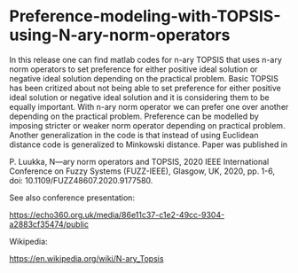 # Preference-modeling-with-TOPSIS-using-N-ary-norm-operators
 In this release one can find matlab codes for n-ary TOPSIS
 that uses n-ary norm operators to set preference for either positive
 ideal solution or negative ideal solution depending on the practical
 problem. Basic TOPSIS has been critized about not being able to set
 preference for either positive ideal solution or negative ideal solution
 and it is considering them to be equally important. With n-ary norm operator
 we can prefer one over another depending on the practical problem. 
 Preference can be modelled by imposing stricter or weaker norm operator 
 depending on practical problem. Another generalization in the code is that
 instead of using Euclidean distance code is generalized to Minkowski distance.
 Paper was published in

 P. Luukka, N—ary norm operators and TOPSIS, 2020 IEEE International 
 Conference on Fuzzy Systems (FUZZ-IEEE), Glasgow, UK, 2020, pp. 1-6, 
 doi: 10.1109/FUZZ48607.2020.9177580.

See also conference presentation:

https://echo360.org.uk/media/86e11c37-c1e2-49cc-9304-a2883cf35474/public

Wikipedia:

https://en.wikipedia.org/wiki/N-ary_Topsis
